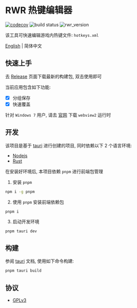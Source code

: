 # RWR 热键编辑器

[![codecov](https://codecov.io/gh/Kreedzt/rwr-hotkey-editor/branch/master/graph/badge.svg?token=MWGXZH7GO9)](https://codecov.io/gh/Kreedzt/rwr-hotkey-editor)
![build status](https://github.com/Kreedzt/rwr-imba-qq-bot/actions/workflows/ci.yml/badge.svg?branch=master)
![rwr_version](https://badgen.net/badge/RWR/1.96/orange)

该工具可快速编辑游戏内热键文件: `hotkeys.xml`

[English](README.md) | 简体中文

## 快速上手

去 [Release](https://github.com/Kreedzt/rwr-hotkey-editor/releases) 页面下载最新的构建包, 双击使用即可

当前应用包含如下功能:

-   [x] 分组保存
-   [x] 快速覆盖

针对 `Windows 7` 用户, 请去 [官网](https://developer.microsoft.com/en-us/microsoft-edge/webview2/#download-section) 下载 `webview2` 运行时

## 开发

该项目是基于 [tauri](https://tauri.app/) 进行创建的项目, 同时依赖以下 2 个语言环境:

-   [Nodejs](https://nodejs.org/en/)
-   [Rust](https://www.rust-lang.org/)

在安装好环境后, 本项目依赖 `pnpm` 进行前端包管理

1. 安装 `pnpm`

```bash
npm i -g pnpm
```

2. 使用 `pnpm` 安装前端依赖包

```bash
pnpm i
```

3. 启动开发环境

```
pnpm tauri dev
```

## 构建

参阅 [tauri](https://tauri.app/zh/v1/guides/building/) 文档, 使用如下命令构建:

```bash
pnpm tauri build
```

## 协议

-   [GPLv3](https://opensource.org/licenses/GPL-3.0)


